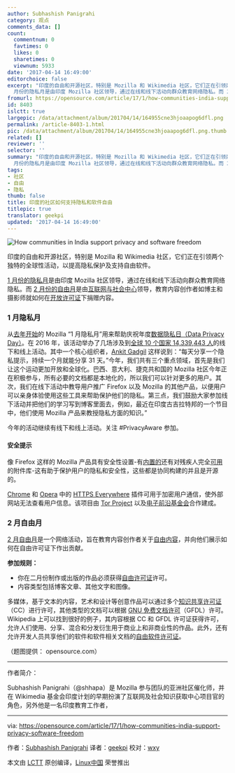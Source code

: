 ```yaml
---
author: Subhashish Panigrahi
category: 观点
comments_data: []
count:
  commentnum: 0
  favtimes: 0
  likes: 0
  sharetimes: 0
  viewnum: 5933
date: '2017-04-14 16:49:00'
editorchoice: false
excerpt: "印度的自由和开源社区，特别是 Mozilla 和 Wikimedia 社区，它们正在引领两个独特的全球性活动，以提高隐私保护及支持自由软件。\r\n1
  月份的隐私月是由印度 Mozilla 社区领导，通过在线和线下活动向群众教育网络隐私。而 2 月份的自由月是由互联网与社会中心领导，教育内容创作者如博主和摄影师就如何在开放许可证下捐赠内容。"
fromurl: https://opensource.com/article/17/1/how-communities-india-support-privacy-software-freedom
id: 8403
islctt: true
largepic: /data/attachment/album/201704/14/164955cne3hjoaapog6dfl.png
permalink: /article-8403-1.html
pic: /data/attachment/album/201704/14/164955cne3hjoaapog6dfl.png.thumb.jpg
related: []
reviewer: ''
selector: ''
summary: "印度的自由和开源社区，特别是 Mozilla 和 Wikimedia 社区，它们正在引领两个独特的全球性活动，以提高隐私保护及支持自由软件。\r\n1
  月份的隐私月是由印度 Mozilla 社区领导，通过在线和线下活动向群众教育网络隐私。而 2 月份的自由月是由互联网与社会中心领导，教育内容创作者如博主和摄影师就如何在开放许可证下捐赠内容。"
tags:
- 社区
- 自由
- 隐私
thumb: false
title: 印度的社区如何支持隐私和软件自由
titlepic: true
translator: geekpi
updated: '2017-04-14 16:49:00'
---
```


![How communities in India support privacy and software freedom](/data/attachment/album/201704/14/164955cne3hjoaapog6dfl.png "How communities in India support privacy and software freedom")


印度的自由和开源社区，特别是 Mozilla 和 Wikimedia 社区，它们正在引领两个独特的全球性活动，以提高隐私保护及支持自由软件。


[1 月份的隐私月](https://wiki.mozilla.org/India/task_force/Policy_and_Advocacy/January_Privacy_Month_Campaign)是由印度 Mozilla 社区领导，通过在线和线下活动向群众教育网络隐私。而 [2 月份的自由月](http://www.freedominfeb.org/)是由[互联网与社会中心](http://cis-india.org/)领导，教育内容创作者如博主和摄影师就如何在[开放许可证](https://opensource.com/education/16/8/3-copyright-tips-students-and-educators)下捐赠内容。


### 1 月隐私月


从[去年开始](https://reps.mozilla.org/e/privacy-month-campaign/)的 Mozilla “1 月隐私月”用来帮助庆祝年度[数据隐私日（Data Privacy Day）](https://en.wikipedia.org/wiki/Data_Privacy_Day)。在 2016 年，该活动举办了几场涉及到[全球 10 个国家 14,339,443 人](http://blog.mozillaindia.org/1611)的线下和线上活动。其中一个核心组织者，[Ankit Gadgil](https://reps.mozilla.org/u/ankitgadgil) 这样说到：“每天分享一个隐私提示，持续一个月就能分享 31 天。”今年，我们共有三个重点领域，首先是我们让这个运动更加开放和全球化。巴西、意大利、捷克共和国的 Mozilla 社区今年正在积极参与，所有必要的文档都是本地化的，所以我们可以针对更多的用户。其次，我们在线下活动中教导用户推广 Firefox 以及 Mozilla 的其他产品，以便用户可以亲身体验使用这些工具来帮助保护他们的隐私。第三点，我们鼓励大家参加线下活动并把他们的学习写到博客里面去，例如，最近在印度古吉拉特邦的一个节目中，他们使用 Mozilla 产品来教授隐私方面的知识。”


今年的活动继续有线下和线上活动。关注 #PrivacyAware 参加。


#### 安全提示


像 Firefox 这样的 Mozilla 产品具有安全性设置-有[内置的](https://support.mozilla.org/en-US/products/firefox/protect-your-privacy)还有对残疾人完全[可用](https://support.mozilla.org/en-US/kb/advanced-panel-settings-in-firefox)的附件库-这有助于保护用户的隐私和安全性，这些都是协同构建的并且是开源的。


[Chrome](https://chrome.google.com/webstore/detail/gcbommkclmclpchllfjekcdonpmejbdp) 和 [Opera](https://addons.opera.com/extensions/details/https-everywhere/) 中的 [HTTPS Everywhere](https://www.eff.org/files/https-everywhere-latest.xpi) 插件可用于加密用户通信，使外部网站无法查看用户信息。该项目由 [Tor Project](https://www.torproject.org/) 以及[电子前沿基金会](https://eff.org/)合作建成。


### 2 月自由月


[2 月自由月](http://www.freedominfeb.org/)是一个网络活动，旨在教育内容创作者关于[自由内容](https://en.wikipedia.org/wiki/Free_content)，并向他们展示如何在自由许可证下作出贡献。


**参加规则：**


* 你在二月份制作或出版的作品必须获得[自由许可证](https://en.wikipedia.org/wiki/Free_license#Classification_and_licenses)许可。
* 内容类型包括博客文章、其他文字和图像。


多媒体，基于文本的内容，艺术和设计等创意作品可以通过多个[知识共享许可证](https://creativecommons.org/licenses/)（CC）进行许可，其他类型的文档可以根据 [GNU 免费文档许可](https://en.wikipedia.org/wiki/GNU_Free_Documentation_License)（GFDL）许可。Wikipedia 上可以找到很好的例子，其内容根据 CC 和 GFDL 许可证获得许可，允许人们使用、分享、混合和分发衍生用于商业上和非商业性的作品。此外，还有允许开发人员共享他们的软件和软件相关文档的[自由软件许可证](https://www.gnu.org/licenses/license-list.en.html#GPLCompatibleLicenses)。


（题图提供： opensource.com）




---


作者简介：


Subhashish Panigrahi（@shhapa）是 Mozilla 参与团队的亚洲社区催化师，并在 Wikimedia 基金会印度计划的早期扮演了互联网及社会知识获取中心项目官的角色，另外他是一名印度教育工作者，




---


via: <https://opensource.com/article/17/1/how-communities-india-support-privacy-software-freedom>


作者：[Subhashish Panigrahi](https://opensource.com/users/psubhashish) 译者：[geekpi](https://github.com/geekpi) 校对：[wxy](https://github.com/wxy)


本文由 [LCTT](https://github.com/LCTT/TranslateProject) 原创编译，[Linux中国](https://linux.cn/) 荣誉推出